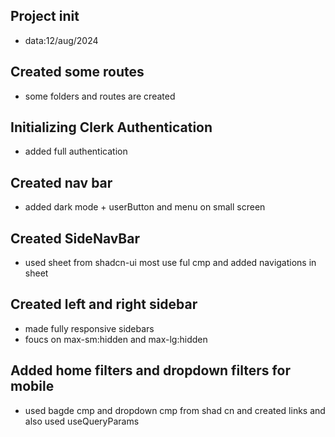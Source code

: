 ## Project init

- data:12/aug/2024

## Created some routes

- some folders and routes are created

## Initializing Clerk Authentication

- added full authentication

## Created nav bar

- added dark mode + userButton and menu on small screen

## Created SideNavBar

- used sheet from shadcn-ui most use ful cmp and added navigations in sheet

## Created left and right sidebar

- made fully responsive sidebars
- foucs on max-sm:hidden and max-lg:hidden

## Added home filters and dropdown filters for mobile

- used bagde cmp and dropdown cmp from shad cn and created links and also used useQueryParams
